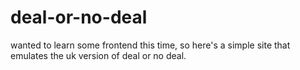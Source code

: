 # deal-or-no-deal
wanted to learn some frontend this time, so here's a simple site that emulates the uk version of deal or no deal. 
